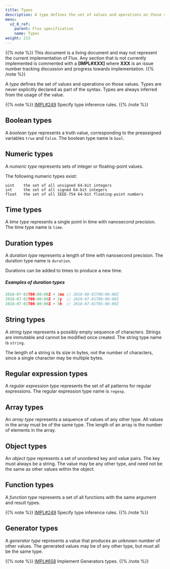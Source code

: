 ```yaml
---
title: Types
description: A type defines the set of values and operations on those values. Types are never explicitly declared as part of the syntax. Types are always inferred from the usage of the value.
menu:
  v2_0_ref:
    parent: Flux specification
    name: Types
weight: 213
---
```


{{% note %}}
This document is a living document and may not represent the current implementation of Flux.
Any section that is not currently implemented is commented with a **[IMPL#XXX]** where
**XXX** is an issue number tracking discussion and progress towards implementation.
{{% /note %}}

A _type_ defines the set of values and operations on those values.
Types are never explicitly declared as part of the syntax.
Types are always inferred from the usage of the value.

{{% note %}}
[IMPL#249](https://github.com/influxdata/platform/issues/249) Specify type inference rules.
{{% /note %}}

## Boolean types

A _boolean type_ represents a truth value, corresponding to the preassigned variables `true` and `false`.
The boolean type name is `bool`.

## Numeric types

A _numeric type_ represents sets of integer or floating-point values.

The following numeric types exist:

```
uint    the set of all unsigned 64-bit integers
int     the set of all signed 64-bit integers
float   the set of all IEEE-754 64-bit floating-point numbers
```

## Time types

A _time type_ represents a single point in time with nanosecond precision.
The time type name is `time`.

## Duration types

A _duration type_ represents a length of time with nanosecond precision.
The duration type name is `duration`.

Durations can be added to times to produce a new time.

##### Examples of duration types

```js
2018-07-01T00:00:00Z + 1mo // 2018-08-01T00:00:00Z
2018-07-01T00:00:00Z + 2y  // 2020-07-01T00:00:00Z
2018-07-01T00:00:00Z + 5h  // 2018-07-01T05:00:00Z
```

## String types

A _string type_ represents a possibly empty sequence of characters.
Strings are immutable and cannot be modified once created.
The string type name is `string`.

The length of a string is its size in bytes, not the number of characters, since a single character may be multiple bytes.

## Regular expression types

A _regular expression type_ represents the set of all patterns for regular expressions.
The regular expression type name is `regexp`.

## Array types

An _array type_ represents a sequence of values of any other type.
All values in the array must be of the same type.
The length of an array is the number of elements in the array.

## Object types

An _object type_ represents a set of unordered key and value pairs.
The key must always be a string.
The value may be any other type, and need not be the same as other values within the object.

## Function types

A _function type_ represents a set of all functions with the same argument and result types.

{{% note %}}
[IMPL#249](https://github.com/influxdata/platform/issues/249) Specify type inference rules.
{{% /note %}}

## Generator types

A _generator type_ represents a value that produces an unknown number of other values.
The generated values may be of any other type, but must all be the same type.

{{% note %}}
[IMPL#658](https://github.com/influxdata/platform/query/issues/658) Implement Generators types.
{{% /note %}}
